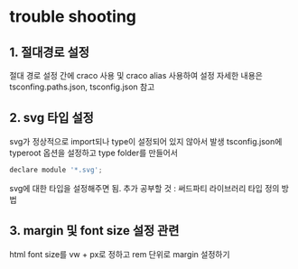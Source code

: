 # trouble shooting

## 1. 절대경로 설정

절대 경로 설정 간에 craco 사용 및 craco alias 사용하여 설정
자세한 내용은 tsconfing.paths.json, tsconfig.json 참고

## 2. svg 타입 설정

svg가 정상적으로 import되나 type이 설정되어 있지 않아서 발생
tsconfig.json에 typeroot 옵션을 설정하고 type folder를 만들어서

```javascript
declare module '*.svg';
```

svg에 대한 타입을 설정해주면 됨.
추가 공부할 것 : 써드파티 라이브러리 타입 정의 방법

## 3. margin 및 font size 설정 관련

html font size를 vw + px로 정하고 rem 단위로 margin 설정하기
